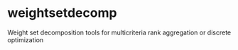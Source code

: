 # weightsetdecomp
Weight set decomposition tools for multicriteria rank aggregation or discrete optimization
